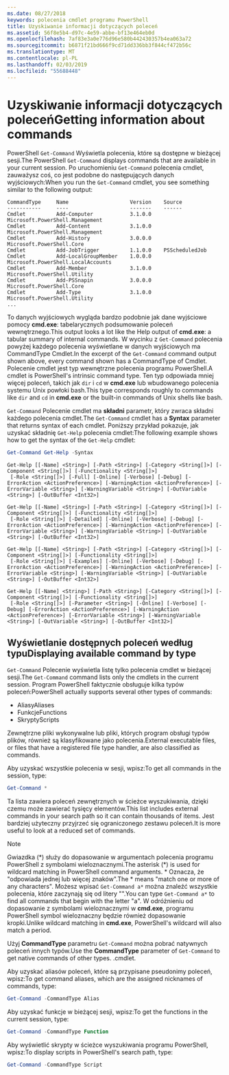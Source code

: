```yaml
---
ms.date: 08/27/2018
keywords: polecenia cmdlet programu PowerShell
title: Uzyskiwanie informacji dotyczących poleceń
ms.assetid: 56f8e5b4-d97c-4e59-abbe-bf13e464eb0d
ms.openlocfilehash: 7af83e3a0e776d96e580b442430357b4ea063a72
ms.sourcegitcommit: b6871f21bd666f9cd71dd336bb3f844cf472b56c
ms.translationtype: MT
ms.contentlocale: pl-PL
ms.lasthandoff: 02/03/2019
ms.locfileid: "55688448"
---
```

# <a name="getting-information-about-commands"></a><span data-ttu-id="f6bae-103">Uzyskiwanie informacji dotyczących poleceń</span><span class="sxs-lookup"><span data-stu-id="f6bae-103">Getting information about commands</span></span>

<span data-ttu-id="f6bae-104">PowerShell `Get-Command` Wyświetla polecenia, które są dostępne w bieżącej sesji.</span><span class="sxs-lookup"><span data-stu-id="f6bae-104">The PowerShell `Get-Command` displays commands that are available in your current session.</span></span>
<span data-ttu-id="f6bae-105">Po uruchomieniu `Get-Command` polecenia cmdlet, zauważysz coś, co jest podobne do następujących danych wyjściowych:</span><span class="sxs-lookup"><span data-stu-id="f6bae-105">When you run the `Get-Command` cmdlet, you see something similar to the following output:</span></span>

```output
CommandType     Name                    Version    Source
-----------     ----                    -------    ------
Cmdlet          Add-Computer            3.1.0.0    Microsoft.PowerShell.Management
Cmdlet          Add-Content             3.1.0.0    Microsoft.PowerShell.Management
Cmdlet          Add-History             3.0.0.0    Microsoft.PowerShell.Core
Cmdlet          Add-JobTrigger          1.1.0.0    PSScheduledJob
Cmdlet          Add-LocalGroupMember    1.0.0.0    Microsoft.PowerShell.LocalAccounts
Cmdlet          Add-Member              3.1.0.0    Microsoft.PowerShell.Utility
Cmdlet          Add-PSSnapin            3.0.0.0    Microsoft.PowerShell.Core
Cmdlet          Add-Type                3.1.0.0    Microsoft.PowerShell.Utility
...
```

<span data-ttu-id="f6bae-106">To danych wyjściowych wygląda bardzo podobnie jak dane wyjściowe pomocy **cmd.exe**: tabelarycznych podsumowanie poleceń wewnętrznego.</span><span class="sxs-lookup"><span data-stu-id="f6bae-106">This output looks a lot like the Help output of **cmd.exe**: a tabular summary of internal commands.</span></span> <span data-ttu-id="f6bae-107">W wycinku z `Get-Command` polecenia powyżej każdego polecenia wyświetlane w danych wyjściowych ma CommandType Cmdlet.</span><span class="sxs-lookup"><span data-stu-id="f6bae-107">In the excerpt of the `Get-Command` command output shown above, every command shown has a CommandType of Cmdlet.</span></span> <span data-ttu-id="f6bae-108">Polecenie cmdlet jest typ wewnętrzne polecenia programu PowerShell.</span><span class="sxs-lookup"><span data-stu-id="f6bae-108">A cmdlet is PowerShell's intrinsic command type.</span></span> <span data-ttu-id="f6bae-109">Ten typ odpowiada mniej więcej poleceń, takich jak `dir` i `cd` w **cmd.exe** lub wbudowanego polecenia systemu Unix powłoki bash.</span><span class="sxs-lookup"><span data-stu-id="f6bae-109">This type corresponds roughly to commands like `dir` and `cd` in **cmd.exe** or the built-in commands of Unix shells like bash.</span></span>

<span data-ttu-id="f6bae-110">`Get-Command` Polecenie cmdlet ma **składni** parametr, który zwraca składni każdego polecenia cmdlet.</span><span class="sxs-lookup"><span data-stu-id="f6bae-110">The `Get-Command` cmdlet has a **Syntax** parameter that returns syntax of each cmdlet.</span></span> <span data-ttu-id="f6bae-111">Poniższy przykład pokazuje, jak uzyskać składnię `Get-Help` polecenia cmdlet:</span><span class="sxs-lookup"><span data-stu-id="f6bae-111">The following example shows how to get the syntax of the `Get-Help` cmdlet:</span></span>

```powershell
Get-Command Get-Help -Syntax
```

```output
Get-Help [[-Name] <String>] [-Path <String>] [-Category <String[]>] [-Component <String[]>] [-Functionality <String[]>]
 [-Role <String[]>] [-Full] [-Online] [-Verbose] [-Debug] [-ErrorAction <ActionPreference>] [-WarningAction <ActionPreference>] [-ErrorVariable <String>] [-WarningVariable <String>] [-OutVariable <String>] [-OutBuffer <Int32>]

Get-Help [[-Name] <String>] [-Path <String>] [-Category <String[]>] [-Component <String[]>] [-Functionality <String[]>]
 [-Role <String[]>] [-Detailed] [-Online] [-Verbose] [-Debug] [-ErrorAction <ActionPreference>] [-WarningAction <ActionPreference>] [-ErrorVariable <String>] [-WarningVariable <String>] [-OutVariable <String>] [-OutBuffer <Int32>]

Get-Help [[-Name] <String>] [-Path <String>] [-Category <String[]>] [-Component <String[]>] [-Functionality <String[]>]
 [-Role <String[]>] [-Examples] [-Online] [-Verbose] [-Debug] [-ErrorAction <ActionPreference>] [-WarningAction <ActionPreference>] [-ErrorVariable <String>] [-WarningVariable <String>] [-OutVariable <String>] [-OutBuffer <Int32>]

Get-Help [[-Name] <String>] [-Path <String>] [-Category <String[]>] [-Component <String[]>] [-Functionality <String[]>]
 [-Role <String[]>] [-Parameter <String>] [-Online] [-Verbose] [-Debug] [-ErrorAction <ActionPreference>] [-WarningAction <ActionPreference>] [-ErrorVariable <String>] [-WarningVariable <String>] [-OutVariable <String>] [-OutBuffer <Int32>]
```

## <a name="displaying-available-command-by-type"></a><span data-ttu-id="f6bae-112">Wyświetlanie dostępnych poleceń według typu</span><span class="sxs-lookup"><span data-stu-id="f6bae-112">Displaying available command by type</span></span>

<span data-ttu-id="f6bae-113">`Get-Command` Polecenie wyświetla listę tylko polecenia cmdlet w bieżącej sesji.</span><span class="sxs-lookup"><span data-stu-id="f6bae-113">The `Get-Command` command lists only the cmdlets in the current session.</span></span> <span data-ttu-id="f6bae-114">Program PowerShell faktycznie obsługuje kilka typów poleceń:</span><span class="sxs-lookup"><span data-stu-id="f6bae-114">PowerShell actually supports several other types of commands:</span></span>

- <span data-ttu-id="f6bae-115">Aliasy</span><span class="sxs-lookup"><span data-stu-id="f6bae-115">Aliases</span></span>
- <span data-ttu-id="f6bae-116">Funkcje</span><span class="sxs-lookup"><span data-stu-id="f6bae-116">Functions</span></span>
- <span data-ttu-id="f6bae-117">Skrypty</span><span class="sxs-lookup"><span data-stu-id="f6bae-117">Scripts</span></span>

<span data-ttu-id="f6bae-118">Zewnętrzne pliki wykonywalne lub pliki, których program obsługi typów plików, również są klasyfikowane jako polecenia.</span><span class="sxs-lookup"><span data-stu-id="f6bae-118">External executable files, or files that have a registered file type handler, are also classified as commands.</span></span>

<span data-ttu-id="f6bae-119">Aby uzyskać wszystkie polecenia w sesji, wpisz:</span><span class="sxs-lookup"><span data-stu-id="f6bae-119">To get all commands in the session, type:</span></span>

```powershell
Get-Command *
```

<span data-ttu-id="f6bae-120">Ta lista zawiera poleceń zewnętrznych w ścieżce wyszukiwania, dzięki czemu może zawierać tysięcy elementów.</span><span class="sxs-lookup"><span data-stu-id="f6bae-120">This list includes external commands in your search path so it can contain thousands of items.</span></span>
<span data-ttu-id="f6bae-121">Jest bardziej użyteczny przyjrzeć się ograniczonego zestawu poleceń.</span><span class="sxs-lookup"><span data-stu-id="f6bae-121">It is more useful to look at a reduced set of commands.</span></span>

> [!NOTE]
> <span data-ttu-id="f6bae-122">Gwiazdka (\*) służy do dopasowanie w argumentach polecenia programu PowerShell z symbolami wieloznacznymi.</span><span class="sxs-lookup"><span data-stu-id="f6bae-122">The asterisk (\*) is used for wildcard matching in PowerShell command arguments.</span></span> <span data-ttu-id="f6bae-123">\* Oznacza, że "odpowiada jednej lub więcej znaków".</span><span class="sxs-lookup"><span data-stu-id="f6bae-123">The \* means "match one or more of any characters".</span></span> <span data-ttu-id="f6bae-124">Możesz wpisać `Get-Command a*` można znaleźć wszystkie polecenia, które zaczynają się od litery "".</span><span class="sxs-lookup"><span data-stu-id="f6bae-124">You can type `Get-Command a*` to find all commands that begin with the letter "a".</span></span> <span data-ttu-id="f6bae-125">W odróżnieniu od dopasowanie z symbolami wieloznacznymi w **cmd.exe**, programu PowerShell symbol wieloznaczny będzie również dopasowanie kropki.</span><span class="sxs-lookup"><span data-stu-id="f6bae-125">Unlike wildcard matching in **cmd.exe**, PowerShell's wildcard will also match a period.</span></span>

<span data-ttu-id="f6bae-126">Użyj **CommandType** parametru `Get-Command` można pobrać natywnych poleceń innych typów.</span><span class="sxs-lookup"><span data-stu-id="f6bae-126">Use the **CommandType** parameter of `Get-Command` to get native commands of other types.</span></span>
<span data-ttu-id="f6bae-127">.</span><span class="sxs-lookup"><span data-stu-id="f6bae-127">cmdlet.</span></span>

<span data-ttu-id="f6bae-128">Aby uzyskać aliasów poleceń, które są przypisane pseudonimy poleceń, wpisz:</span><span class="sxs-lookup"><span data-stu-id="f6bae-128">To get command aliases, which are the assigned nicknames of commands, type:</span></span>

```powershell
Get-Command -CommandType Alias
```

<span data-ttu-id="f6bae-129">Aby uzyskać funkcje w bieżącej sesji, wpisz:</span><span class="sxs-lookup"><span data-stu-id="f6bae-129">To get the functions in the current session, type:</span></span>

```powershell
Get-Command -CommandType Function
```

<span data-ttu-id="f6bae-130">Aby wyświetlić skrypty w ścieżce wyszukiwania programu PowerShell, wpisz:</span><span class="sxs-lookup"><span data-stu-id="f6bae-130">To display scripts in PowerShell's search path, type:</span></span>

```powershell
Get-Command -CommandType Script
```